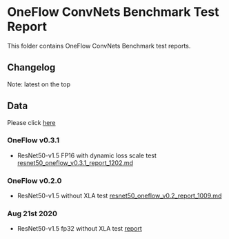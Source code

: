 # OneFlow ConvNets Benchmark Test Report
This folder contains OneFlow ConvNets Benchmark test reports.  

## Changelog
Note: latest on the top

## Data
Please click [here](https://github.com/Oneflow-Inc/OneFlow-Benchmark/blob/master/Classification/cnns/tools/README.md)

### OneFlow v0.3.1 
- ResNet50-v1.5 FP16 with dynamic loss scale test [resnet50_oneflow_v0.3.1_report_1202.md](resnet50_oneflow_v0.3.1_report_1202.md)
### OneFlow v0.2.0 
- ResNet50-v1.5 without XLA test [resnet50_oneflow_v0.2_report_1009.md](resnet50_oneflow_v0.2_report_1009.md)
### Aug 21st 2020
- ResNet50-v1.5 fp32 without XLA test [report](rn50_fp32_report_0821.md)

